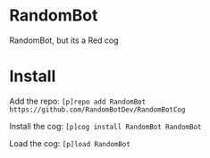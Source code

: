 # RandomBot

RandomBot, but its a Red cog

# Install

Add the repo: `[p]repo add RandomBot https://github.com/RandomBotDev/RandomBotCog` 

Install the cog: `[p]cog install RandomBot RandomBot` 

Load the cog: `[p]load RandomBot` 
